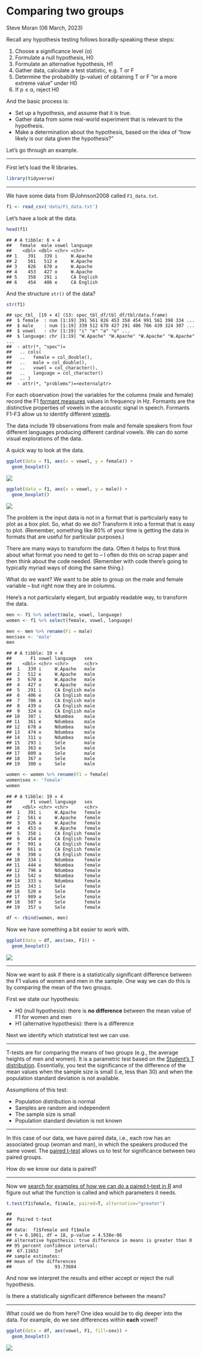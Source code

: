 Comparing two groups
================
Steve Moran
(06 March, 2023)

Recall any hypothesis testing follows boradly-speaking these steps:

1.  Choose a significance level (α)
2.  Formulate a null hypothesis, H0
3.  Formulate an alternative hypothesis, H1
4.  Gather data, calculate a test statistic, e.g. T or F
5.  Determine the probability (p-value) of obtaining T or F “or a more
    extreme value” under H0
6.  If p ≤ α, reject H0

And the basic process is:

- Set up a hypothesis, and assume that it is true.
- Gather data from some real-world experiment that is relevant to the
  hypothesis.
- Make a determination about the hypothesis, based on the idea of “how
  likely is our data given the hypothesis?”

Let’s go through an example.

------------------------------------------------------------------------

First let’s load the R libraries.

``` r
library(tidyverse)
```

------------------------------------------------------------------------

We have some data from @Johnson2008 called `F1_data.txt`.

``` r
f1 <- read_csv('data/F1_data.txt')
```

Let’s have a look at the data.

``` r
head(f1)
```

    ## # A tibble: 6 × 4
    ##   female  male vowel language  
    ##    <dbl> <dbl> <chr> <chr>     
    ## 1    391   339 i     W.Apache  
    ## 2    561   512 e     W.Apache  
    ## 3    826   670 a     W.Apache  
    ## 4    453   427 o     W.Apache  
    ## 5    358   291 i     CA English
    ## 6    454   406 e     CA English

And the structure `str()` of the data?

``` r
str(f1)
```

    ## spc_tbl_ [19 × 4] (S3: spec_tbl_df/tbl_df/tbl/data.frame)
    ##  $ female  : num [1:19] 391 561 826 453 358 454 991 561 398 334 ...
    ##  $ male    : num [1:19] 339 512 670 427 291 406 706 439 324 307 ...
    ##  $ vowel   : chr [1:19] "i" "e" "a" "o" ...
    ##  $ language: chr [1:19] "W.Apache" "W.Apache" "W.Apache" "W.Apache" ...
    ##  - attr(*, "spec")=
    ##   .. cols(
    ##   ..   female = col_double(),
    ##   ..   male = col_double(),
    ##   ..   vowel = col_character(),
    ##   ..   language = col_character()
    ##   .. )
    ##  - attr(*, "problems")=<externalptr>

For each observation (row) the variables for the columns (male and
female) record the F1 [formant
measures](https://en.wikipedia.org/wiki/Formant) values in frequency in
Hz. Formants are the distinctive properties of vowels in the acoustic
signal in speech. Formants F1-F3 allow us to identify different
[vowels](https://en.wikipedia.org/wiki/Vowel).

The data include 19 observations from male and female speakers from four
different languages producing different cardinal vowels. We can do some
visual explorations of the data.

A quick way to look at the data.

``` r
ggplot(data = f1, aes(x = vowel, y = female)) +
  geom_boxplot()
```

![](README_files/figure-gfm/unnamed-chunk-5-1.png)<!-- -->

``` r
ggplot(data = f1, aes(x = vowel, y = male)) +
  geom_boxplot()
```

![](README_files/figure-gfm/unnamed-chunk-5-2.png)<!-- -->

The problem is the input data is not in a format that is particularly
easy to plot as a box plot. So, what do we do? Transform it into a
format that is easy to plot. (Remember, something like 80% of your time
is getting the data in formats that are useful for particular purposes.)

There are many ways to transform the data. Often it helps to first think
about what format you need to get to – I often do this on scrap paper
and then think about the code needed. (Remember with code there’s going
to typically myriad ways of doing the same thing.)

What do we want? We want to be able to group on the male and female
variable – but right now they are in columns.

Here’s a not particularly elegant, but arguably readable way, to
transform the data.

``` r
men <- f1 %>% select(male, vowel, language)
women <- f1 %>% select(female, vowel, language)

men <- men %>% rename(F1 = male)
men$sex <- 'male'
men
```

    ## # A tibble: 19 × 4
    ##       F1 vowel language   sex  
    ##    <dbl> <chr> <chr>      <chr>
    ##  1   339 i     W.Apache   male 
    ##  2   512 e     W.Apache   male 
    ##  3   670 a     W.Apache   male 
    ##  4   427 o     W.Apache   male 
    ##  5   291 i     CA English male 
    ##  6   406 e     CA English male 
    ##  7   706 a     CA English male 
    ##  8   439 o     CA English male 
    ##  9   324 u     CA English male 
    ## 10   307 i     Ndumbea    male 
    ## 11   361 e     Ndumbea    male 
    ## 12   678 a     Ndumbea    male 
    ## 13   474 o     Ndumbea    male 
    ## 14   311 u     Ndumbea    male 
    ## 15   293 i     Sele       male 
    ## 16   363 e     Sele       male 
    ## 17   809 a     Sele       male 
    ## 18   367 o     Sele       male 
    ## 19   300 u     Sele       male

``` r
women <- women %>% rename(F1 = female)
women$sex <- 'female'
women
```

    ## # A tibble: 19 × 4
    ##       F1 vowel language   sex   
    ##    <dbl> <chr> <chr>      <chr> 
    ##  1   391 i     W.Apache   female
    ##  2   561 e     W.Apache   female
    ##  3   826 a     W.Apache   female
    ##  4   453 o     W.Apache   female
    ##  5   358 i     CA English female
    ##  6   454 e     CA English female
    ##  7   991 a     CA English female
    ##  8   561 o     CA English female
    ##  9   398 u     CA English female
    ## 10   334 i     Ndumbea    female
    ## 11   444 e     Ndumbea    female
    ## 12   796 a     Ndumbea    female
    ## 13   542 o     Ndumbea    female
    ## 14   333 u     Ndumbea    female
    ## 15   343 i     Sele       female
    ## 16   520 e     Sele       female
    ## 17   989 a     Sele       female
    ## 18   507 o     Sele       female
    ## 19   357 u     Sele       female

``` r
df <- rbind(women, men)
```

Now we have something a bit easier to work with.

``` r
ggplot(data = df, aes(sex, F1)) +
  geom_boxplot()
```

![](README_files/figure-gfm/unnamed-chunk-7-1.png)<!-- -->

------------------------------------------------------------------------

Now we want to ask if there is a statistically significant difference
between the F1 values of women and men in the sample. One way we can do
this is by comparing the mean of the two groups.

First we state our hypothesis:

- H0 (null hypothesis): there is **no difference** between the mean
  value of F1 for women and men
- H1 (alternative hypothesis): there is a difference

Next we identify which statistical test we can use.

------------------------------------------------------------------------

T-tests are for comparing the means of two groups (e.g., the average
heights of men and women). It is a parametric test based on the
[Student’s T
distribution](https://en.wikipedia.org/wiki/Student%27s_t-distribution).
Essentially, you test the significance of the difference of the mean
values when the sample size is small (i.e, less than 30) and when the
population standard deviation is not available.

Assumptions of this test:

- Population distribution is normal
- Samples are random and independent
- The sample size is small
- Population standard deviation is not known

------------------------------------------------------------------------

In this case of our data, we have paired data, i.e., each row has an
associated group (woman and man), in which the speakers produced the
same vowel. The [paired
t-test](https://en.wikipedia.org/wiki/Student%27s_t-test#Paired_samples)
allows us to test for significance between two paired groups.

How do we know our data is paired?

------------------------------------------------------------------------

Now we [search for examples of how we can do a paired t-test in
R](https://www.google.com/search?q=how+to+do+paired+t+test+in+r) and
figure out what the function is called and which parameters it needs.

``` r
t.test(f1$female, f1$male, paired=T, alternative="greater")
```

    ## 
    ##  Paired t-test
    ## 
    ## data:  f1$female and f1$male
    ## t = 6.1061, df = 18, p-value = 4.538e-06
    ## alternative hypothesis: true difference in means is greater than 0
    ## 95 percent confidence interval:
    ##  67.11652      Inf
    ## sample estimates:
    ## mean of the differences 
    ##                93.73684

And now we interpret the results and either accept or reject the null
hypothesis.

Is there a statistically significant difference between the means?

------------------------------------------------------------------------

What could we do from here? One idea would be to dig deeper into the
data. For example, do we see differences within **each** vowel?

``` r
ggplot(data = df, aes(vowel, F1, fill=sex)) +
  geom_boxplot()
```

![](README_files/figure-gfm/unnamed-chunk-9-1.png)<!-- -->
